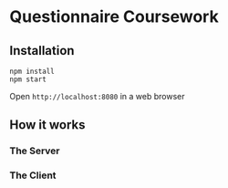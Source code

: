 # Questionnaire Coursework

## Installation

```shell
npm install
npm start
```
Open `http://localhost:8080` in a web browser

## How it works

### The Server


### The Client